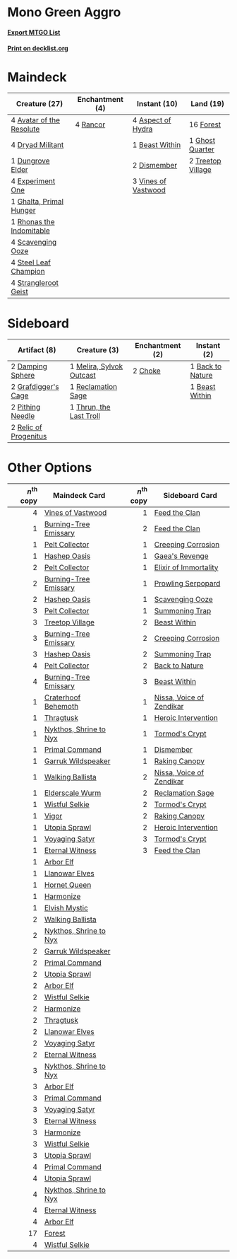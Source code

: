 # Mono Green Aggro

#### [Export MTGO List](../collection/Mono%20Green%20Aggro/Mono%20Green%20Aggro.txt)
#### [Print on decklist.org](http://decklist.org/?deckmain=4%09Aspect%20of%20Hydra%0A4%09Avatar%20of%20the%20Resolute%0A1%09Beast%20Within%0A2%09Dismember%0A4%09Dryad%20Militant%0A1%09Dungrove%20Elder%0A4%09Experiment%20One%0A16%09Forest%0A1%09Ghalta,%20Primal%20Hunger%0A1%09Ghost%20Quarter%0A4%09Rancor%0A1%09Rhonas%20the%20Indomitable%0A4%09Scavenging%20Ooze%0A4%09Steel%20Leaf%20Champion%0A4%09Strangleroot%20Geist%0A2%09Treetop%20Village%0A3%09Vines%20of%20Vastwood&deckside=1%09Back%20to%20Nature%0A1%09Beast%20Within%0A2%09Choke%0A2%09Damping%20Sphere%0A2%09Grafdigger's%20Cage%0A1%09Melira,%20Sylvok%20Outcast%0A2%09Pithing%20Needle%0A1%09Reclamation%20Sage%0A2%09Relic%20of%20Progenitus%0A1%09Thrun,%20the%20Last%20Troll)
# Maindeck

|                                           Creature (27)                                           |                                  Enchantment (4)                                  |                                         Instant (10)                                         |                                         Land (19)                                          |
|---------------------------------------------------------------------------------------------------|-----------------------------------------------------------------------------------|----------------------------------------------------------------------------------------------|--------------------------------------------------------------------------------------------|
|4 [Avatar of the Resolute](http://gatherer.wizards.com/Pages/Card/Details.aspx?multiverseid=394503)|4 [Rancor](http://gatherer.wizards.com/Pages/Card/Details.aspx?multiverseid=442175)|4 [Aspect of Hydra](http://gatherer.wizards.com/Pages/Card/Details.aspx?multiverseid=378489)  |16 [Forest](http://gatherer.wizards.com/Pages/Card/Details.aspx?multiverseid=439860)        |
|4 [Dryad Militant](http://gatherer.wizards.com/Pages/Card/Details.aspx?multiverseid=456369)        |                                                                                   |1 [Beast Within](http://gatherer.wizards.com/Pages/Card/Details.aspx?multiverseid=446158)     |1 [Ghost Quarter](http://gatherer.wizards.com/Pages/Card/Details.aspx?multiverseid=389534)  |
|1 [Dungrove Elder](http://gatherer.wizards.com/Pages/Card/Details.aspx?multiverseid=220210)        |                                                                                   |2 [Dismember](http://gatherer.wizards.com/Pages/Card/Details.aspx?multiverseid=382182)        |2 [Treetop Village](http://gatherer.wizards.com/Pages/Card/Details.aspx?multiverseid=106455)|
|4 [Experiment One](http://gatherer.wizards.com/Pages/Card/Details.aspx?multiverseid=405219)        |                                                                                   |3 [Vines of Vastwood](http://gatherer.wizards.com/Pages/Card/Details.aspx?multiverseid=397747)|                                                                                            |
|1 [Ghalta, Primal Hunger](http://gatherer.wizards.com/Pages/Card/Details.aspx?multiverseid=456564) |                                                                                   |                                                                                              |                                                                                            |
|1 [Rhonas the Indomitable](http://gatherer.wizards.com/Pages/Card/Details.aspx?multiverseid=426884)|                                                                                   |                                                                                              |                                                                                            |
|4 [Scavenging Ooze](http://gatherer.wizards.com/Pages/Card/Details.aspx?multiverseid=420783)       |                                                                                   |                                                                                              |                                                                                            |
|4 [Steel Leaf Champion](http://gatherer.wizards.com/Pages/Card/Details.aspx?multiverseid=443070)   |                                                                                   |                                                                                              |                                                                                            |
|4 [Strangleroot Geist](http://gatherer.wizards.com/Pages/Card/Details.aspx?multiverseid=262671)    |                                                                                   |                                                                                              |                                                                                            |


# Sideboard

|                                          Artifact (8)                                          |                                           Creature (3)                                            |                                 Enchantment (2)                                 |                                        Instant (2)                                        |
|------------------------------------------------------------------------------------------------|---------------------------------------------------------------------------------------------------|---------------------------------------------------------------------------------|-------------------------------------------------------------------------------------------|
|2 [Damping Sphere](http://gatherer.wizards.com/Pages/Card/Details.aspx?multiverseid=443101)     |1 [Melira, Sylvok Outcast](http://gatherer.wizards.com/Pages/Card/Details.aspx?multiverseid=194274)|2 [Choke](http://gatherer.wizards.com/Pages/Card/Details.aspx?multiverseid=45431)|1 [Back to Nature](http://gatherer.wizards.com/Pages/Card/Details.aspx?multiverseid=208284)|
|2 [Grafdigger's Cage](http://gatherer.wizards.com/Pages/Card/Details.aspx?multiverseid=278452)  |1 [Reclamation Sage](http://gatherer.wizards.com/Pages/Card/Details.aspx?multiverseid=389651)      |                                                                                 |1 [Beast Within](http://gatherer.wizards.com/Pages/Card/Details.aspx?multiverseid=446158)  |
|2 [Pithing Needle](http://gatherer.wizards.com/Pages/Card/Details.aspx?multiverseid=129526)     |1 [Thrun, the Last Troll](http://gatherer.wizards.com/Pages/Card/Details.aspx?multiverseid=214050) |                                                                                 |                                                                                           |
|2 [Relic of Progenitus](http://gatherer.wizards.com/Pages/Card/Details.aspx?multiverseid=174824)|                                                                                                   |                                                                                 |                                                                                           |


# Other Options

|*n*<sup>th</sup> copy|                                          Maindeck Card                                          |*n*<sup>th</sup> copy|                                          Sideboard Card                                           |
|--------------------:|-------------------------------------------------------------------------------------------------|--------------------:|---------------------------------------------------------------------------------------------------|
|                    4|[Vines of Vastwood](http://gatherer.wizards.com/Pages/Card/Details.aspx?multiverseid=397747)     |                    1|[Feed the Clan](http://gatherer.wizards.com/Pages/Card/Details.aspx?multiverseid=386535)           |
|                    1|[Burning-Tree Emissary](http://gatherer.wizards.com/Pages/Card/Details.aspx?multiverseid=426627) |                    2|[Feed the Clan](http://gatherer.wizards.com/Pages/Card/Details.aspx?multiverseid=386535)           |
|                    1|[Pelt Collector](http://gatherer.wizards.com/Pages/Card/Details.aspx?multiverseid=452891)        |                    1|[Creeping Corrosion](http://gatherer.wizards.com/Pages/Card/Details.aspx?multiverseid=214029)      |
|                    1|[Hashep Oasis](http://gatherer.wizards.com/Pages/Card/Details.aspx?multiverseid=430866)          |                    1|[Gaea's Revenge](http://gatherer.wizards.com/Pages/Card/Details.aspx?multiverseid=205033)          |
|                    2|[Pelt Collector](http://gatherer.wizards.com/Pages/Card/Details.aspx?multiverseid=452891)        |                    1|[Elixir of Immortality](http://gatherer.wizards.com/Pages/Card/Details.aspx?multiverseid=222711)   |
|                    2|[Burning-Tree Emissary](http://gatherer.wizards.com/Pages/Card/Details.aspx?multiverseid=426627) |                    1|[Prowling Serpopard](http://gatherer.wizards.com/Pages/Card/Details.aspx?multiverseid=426882)      |
|                    2|[Hashep Oasis](http://gatherer.wizards.com/Pages/Card/Details.aspx?multiverseid=430866)          |                    1|[Scavenging Ooze](http://gatherer.wizards.com/Pages/Card/Details.aspx?multiverseid=420783)         |
|                    3|[Pelt Collector](http://gatherer.wizards.com/Pages/Card/Details.aspx?multiverseid=452891)        |                    1|[Summoning Trap](http://gatherer.wizards.com/Pages/Card/Details.aspx?multiverseid=425964)          |
|                    3|[Treetop Village](http://gatherer.wizards.com/Pages/Card/Details.aspx?multiverseid=106455)       |                    2|[Beast Within](http://gatherer.wizards.com/Pages/Card/Details.aspx?multiverseid=446158)            |
|                    3|[Burning-Tree Emissary](http://gatherer.wizards.com/Pages/Card/Details.aspx?multiverseid=426627) |                    2|[Creeping Corrosion](http://gatherer.wizards.com/Pages/Card/Details.aspx?multiverseid=214029)      |
|                    3|[Hashep Oasis](http://gatherer.wizards.com/Pages/Card/Details.aspx?multiverseid=430866)          |                    2|[Summoning Trap](http://gatherer.wizards.com/Pages/Card/Details.aspx?multiverseid=425964)          |
|                    4|[Pelt Collector](http://gatherer.wizards.com/Pages/Card/Details.aspx?multiverseid=452891)        |                    2|[Back to Nature](http://gatherer.wizards.com/Pages/Card/Details.aspx?multiverseid=208284)          |
|                    4|[Burning-Tree Emissary](http://gatherer.wizards.com/Pages/Card/Details.aspx?multiverseid=426627) |                    3|[Beast Within](http://gatherer.wizards.com/Pages/Card/Details.aspx?multiverseid=446158)            |
|                    1|[Craterhoof Behemoth](http://gatherer.wizards.com/Pages/Card/Details.aspx?multiverseid=240027)   |                    1|[Nissa, Voice of Zendikar](http://gatherer.wizards.com/Pages/Card/Details.aspx?multiverseid=417424)|
|                    1|[Thragtusk](http://gatherer.wizards.com/Pages/Card/Details.aspx?multiverseid=430614)             |                    1|[Heroic Intervention](http://gatherer.wizards.com/Pages/Card/Details.aspx?multiverseid=423776)     |
|                    1|[Nykthos, Shrine to Nyx](http://gatherer.wizards.com/Pages/Card/Details.aspx?multiverseid=373713)|                    1|[Tormod's Crypt](http://gatherer.wizards.com/Pages/Card/Details.aspx?multiverseid=389723)          |
|                    1|[Primal Command](http://gatherer.wizards.com/Pages/Card/Details.aspx?multiverseid=220571)        |                    1|[Dismember](http://gatherer.wizards.com/Pages/Card/Details.aspx?multiverseid=382182)               |
|                    1|[Garruk Wildspeaker](http://gatherer.wizards.com/Pages/Card/Details.aspx?multiverseid=247323)    |                    1|[Raking Canopy](http://gatherer.wizards.com/Pages/Card/Details.aspx?multiverseid=158691)           |
|                    1|[Walking Ballista](http://gatherer.wizards.com/Pages/Card/Details.aspx?multiverseid=423848)      |                    2|[Nissa, Voice of Zendikar](http://gatherer.wizards.com/Pages/Card/Details.aspx?multiverseid=417424)|
|                    1|[Elderscale Wurm](http://gatherer.wizards.com/Pages/Card/Details.aspx?multiverseid=249703)       |                    2|[Reclamation Sage](http://gatherer.wizards.com/Pages/Card/Details.aspx?multiverseid=389651)        |
|                    1|[Wistful Selkie](http://gatherer.wizards.com/Pages/Card/Details.aspx?multiverseid=405453)        |                    2|[Tormod's Crypt](http://gatherer.wizards.com/Pages/Card/Details.aspx?multiverseid=389723)          |
|                    1|[Vigor](http://gatherer.wizards.com/Pages/Card/Details.aspx?multiverseid=446183)                 |                    2|[Raking Canopy](http://gatherer.wizards.com/Pages/Card/Details.aspx?multiverseid=158691)           |
|                    1|[Utopia Sprawl](http://gatherer.wizards.com/Pages/Card/Details.aspx?multiverseid=442181)         |                    2|[Heroic Intervention](http://gatherer.wizards.com/Pages/Card/Details.aspx?multiverseid=423776)     |
|                    1|[Voyaging Satyr](http://gatherer.wizards.com/Pages/Card/Details.aspx?multiverseid=416952)        |                    3|[Tormod's Crypt](http://gatherer.wizards.com/Pages/Card/Details.aspx?multiverseid=389723)          |
|                    1|[Eternal Witness](http://gatherer.wizards.com/Pages/Card/Details.aspx?multiverseid=51628)        |                    3|[Feed the Clan](http://gatherer.wizards.com/Pages/Card/Details.aspx?multiverseid=386535)           |
|                    1|[Arbor Elf](http://gatherer.wizards.com/Pages/Card/Details.aspx?multiverseid=442149)             |                     |                                                                                                   |
|                    1|[Llanowar Elves](http://gatherer.wizards.com/Pages/Card/Details.aspx?multiverseid=129626)        |                     |                                                                                                   |
|                    1|[Hornet Queen](http://gatherer.wizards.com/Pages/Card/Details.aspx?multiverseid=238141)          |                     |                                                                                                   |
|                    1|[Harmonize](http://gatherer.wizards.com/Pages/Card/Details.aspx?multiverseid=220584)             |                     |                                                                                                   |
|                    1|[Elvish Mystic](http://gatherer.wizards.com/Pages/Card/Details.aspx?multiverseid=389499)         |                     |                                                                                                   |
|                    2|[Walking Ballista](http://gatherer.wizards.com/Pages/Card/Details.aspx?multiverseid=423848)      |                     |                                                                                                   |
|                    2|[Nykthos, Shrine to Nyx](http://gatherer.wizards.com/Pages/Card/Details.aspx?multiverseid=373713)|                     |                                                                                                   |
|                    2|[Garruk Wildspeaker](http://gatherer.wizards.com/Pages/Card/Details.aspx?multiverseid=247323)    |                     |                                                                                                   |
|                    2|[Primal Command](http://gatherer.wizards.com/Pages/Card/Details.aspx?multiverseid=220571)        |                     |                                                                                                   |
|                    2|[Utopia Sprawl](http://gatherer.wizards.com/Pages/Card/Details.aspx?multiverseid=442181)         |                     |                                                                                                   |
|                    2|[Arbor Elf](http://gatherer.wizards.com/Pages/Card/Details.aspx?multiverseid=442149)             |                     |                                                                                                   |
|                    2|[Wistful Selkie](http://gatherer.wizards.com/Pages/Card/Details.aspx?multiverseid=405453)        |                     |                                                                                                   |
|                    2|[Harmonize](http://gatherer.wizards.com/Pages/Card/Details.aspx?multiverseid=220584)             |                     |                                                                                                   |
|                    2|[Thragtusk](http://gatherer.wizards.com/Pages/Card/Details.aspx?multiverseid=430614)             |                     |                                                                                                   |
|                    2|[Llanowar Elves](http://gatherer.wizards.com/Pages/Card/Details.aspx?multiverseid=129626)        |                     |                                                                                                   |
|                    2|[Voyaging Satyr](http://gatherer.wizards.com/Pages/Card/Details.aspx?multiverseid=416952)        |                     |                                                                                                   |
|                    2|[Eternal Witness](http://gatherer.wizards.com/Pages/Card/Details.aspx?multiverseid=51628)        |                     |                                                                                                   |
|                    3|[Nykthos, Shrine to Nyx](http://gatherer.wizards.com/Pages/Card/Details.aspx?multiverseid=373713)|                     |                                                                                                   |
|                    3|[Arbor Elf](http://gatherer.wizards.com/Pages/Card/Details.aspx?multiverseid=442149)             |                     |                                                                                                   |
|                    3|[Primal Command](http://gatherer.wizards.com/Pages/Card/Details.aspx?multiverseid=220571)        |                     |                                                                                                   |
|                    3|[Voyaging Satyr](http://gatherer.wizards.com/Pages/Card/Details.aspx?multiverseid=416952)        |                     |                                                                                                   |
|                    3|[Eternal Witness](http://gatherer.wizards.com/Pages/Card/Details.aspx?multiverseid=51628)        |                     |                                                                                                   |
|                    3|[Harmonize](http://gatherer.wizards.com/Pages/Card/Details.aspx?multiverseid=220584)             |                     |                                                                                                   |
|                    3|[Wistful Selkie](http://gatherer.wizards.com/Pages/Card/Details.aspx?multiverseid=405453)        |                     |                                                                                                   |
|                    3|[Utopia Sprawl](http://gatherer.wizards.com/Pages/Card/Details.aspx?multiverseid=442181)         |                     |                                                                                                   |
|                    4|[Primal Command](http://gatherer.wizards.com/Pages/Card/Details.aspx?multiverseid=220571)        |                     |                                                                                                   |
|                    4|[Utopia Sprawl](http://gatherer.wizards.com/Pages/Card/Details.aspx?multiverseid=442181)         |                     |                                                                                                   |
|                    4|[Nykthos, Shrine to Nyx](http://gatherer.wizards.com/Pages/Card/Details.aspx?multiverseid=373713)|                     |                                                                                                   |
|                    4|[Eternal Witness](http://gatherer.wizards.com/Pages/Card/Details.aspx?multiverseid=51628)        |                     |                                                                                                   |
|                    4|[Arbor Elf](http://gatherer.wizards.com/Pages/Card/Details.aspx?multiverseid=442149)             |                     |                                                                                                   |
|                   17|[Forest](http://gatherer.wizards.com/Pages/Card/Details.aspx?multiverseid=439860)                |                     |                                                                                                   |
|                    4|[Wistful Selkie](http://gatherer.wizards.com/Pages/Card/Details.aspx?multiverseid=405453)        |                     |                                                                                                   |

